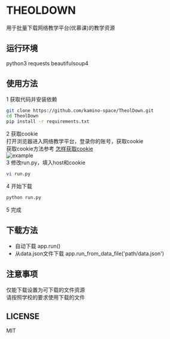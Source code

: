 # THEOLDOWN
用于批量下载网络教学平台(优慕课)的教学资源

## 运行环境
python3 requests beautifulsoup4

## 使用方法
1 获取代码并安装依赖
```bash
git clone https://github.com/kamino-space/TheolDown.git
cd TheolDown
pip install -r requirements.txt
```
2 获取cookie  
打开浏览器进入网络教学平台，登录你的账号，获取cookie  
获取cookie方法参考 [怎样获取cookie](https://jingyan.baidu.com/article/5d368d1ea6c6e33f60c057ef.html)  
![example](https://static.isdut.cn/ii/images/2019/05/20/70fbe1474a027cfc4b4cd096f7f402bb.png)  
3 修改run.py，填入host和cookie
```bash
vi run.py
```
4 开始下载
```bash
python run.py
```
5 完成  

## 下载方法
- 自动下载 app.run()
- 从data.json文件下载 app.run_from_data_file('path/data.json')

## 注意事项
仅能下载设置为可下载的文件资源  
请按照学校的要求使用下载的文件  

## LICENSE
MIT